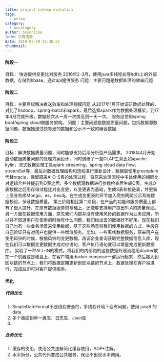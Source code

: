```yaml
---
title: project schema evolution
tags:
  - untag
category:
  - uncategory
author: bsyonline
lede: 没有摘要
date: 2019-05-19 22:36:57
thumbnail:
---
```




#### 阶段一 
目标： 快速提供变更比对服务
2016年2-3月，使用java多线程处理hdfs上的外部数据，存储到hbase，通过api提供服务
问题：主要问题是数据处理的效率问题

#### 阶段二
目标：主要目标解决推送效率和处理规模问题
从2017年1月开始调研数据处理的，对比了hadoop，spring-batch和spark，最后选择spark作为数据处理框架，到17年4月完成升级，数据频次从一周一次提高到一天一次。
服务层使用spring boot/spring cloud微服务架构。
问题：主要问题是数据质量问题，包括数据源数据问题，数据推送过快导致的数据和公示不一致的噪音数据

#### 阶段三
目标：解决数据质量问题，同时能够支持后续分析型产品需求。
2018年4月开始启动数据质量问题的处理方案设计，同时调研了一些OLAP工具比如apache kylin，流式数据处理工具spark streaming，spring cloud data flow，streamSet等，最后对数据处理结构和流程进行重新设计，数据层使用greenplum代替oracle，保留原来A-O-S表的处理过程，将原来处理流程中多处使用的相同比对逻辑合并并提前到O表之后，多个数据源数据进行参数检查后生成O表，生成O表数据之后用存储过程比对出变更，以变更表为基础，生成S表和拉链表，并更新上层业务库Mongo，es，neo4j。在生成变更表的环节加入爬虫网爬公示系统数据校验，保证数据质量。
第三阶段相比第二阶段，在产品的功能和服务质量上都有了很大提升，在原有数据服务的基础上，还能够支持用户提出SLA的质量保证。
另一方面在数据使用方面，原先我们内部并没有使用风铃的数据作为业务应用，所以并不知道用户在使用的时候有什么问题，我们给出去的数据好不好用。现在我们自己也有一些业务场景来使用数据，基于这些场景将我们使用数据的方式，手段在自己验证只有对用户也提供一些增值服务。比如，一些离线数据服务，原来用户在使用风铃的时候，根据风铃的变更数据，再调企业查询获取完整数据信息入库，现在我们可以根据变更数据生成对应语句，客户执行语句就可以增量完成更新数据库。
实验了一种ALL-IN的模式，将我们的内部跑的这些数据处理流程用docker放在一个机器或是硬盘上，在客户端用docker compose一键运行起来，然后接入到区块链的节点上，我们将数据定期更新到区块链的节点上，数据处理在客户端进行，完成后即可对客户提供服务。

#### 优化

##### 代码优化

1. SimpleDateFormat不是线程安全的，多线程环境下会有问题，使用 java8 的 date
2. 多个类库到单一类库，日志库，Json库
3. 

##### 业务优化

1. 缓存的使用，使用公共逻辑简化缓存使用，AOP+注解。
2. 水平拆分，公共代码变成公共服务，保证不出现水平调用。